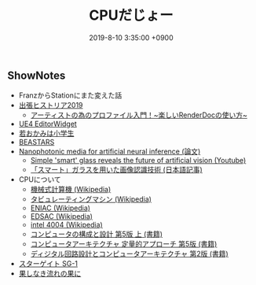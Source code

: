 ﻿---
actor_ids:
  - kou
  - hikaru
audio_file_path: /audio/14.mp3
audio_file_size: 55
date: 2019-8-10 3:35:00 +0900
description: CPUについて、出張ヒストリア2019、若おかみは小学生、スターゲイト SG-1などについて話しました
duration: "121:00"
layout: article
title: 14. CPUだじょー
---

## ShowNotes

- FranzからStationにまた変えた話
- [出張ヒストリア2019](http://historia.co.jp/archives/12449/)
    - [アーティストの為のプロファイル入門！~楽しいRenderDocの使い方~](https://www.slideshare.net/EpicGamesJapan/renderdoc)
- [UE4 EditorWidget](https://qiita.com/EGJ-Kaz_Okada/items/9f530db3b53d0fde3f20)
- [若おかみは小学生](https://www.waka-okami.jp/movie/) 
- [BEASTARS](https://www.akitashoten.co.jp/works/beastars/) 
- [Nanophotonic media for artificial neural inference (論文)](https://www.osapublishing.org/prj/fulltext.cfm?uri=prj-7-8-823&id=415059)
    - [Simple 'smart' glass reveals the future of artificial vision (Youtube)](https://www.youtube.com/watch?v=o4VruFS14NM)
    - [「スマート」ガラスを用いた画像認識技術 (日本語記事)](https://fabcross.jp/news/2019/20190807_smart-glass.html)
- CPUについて
    - [機械式計算機 (Wikipedia)](https://ja.wikipedia.org/wiki/%E6%A9%9F%E6%A2%B0%E5%BC%8F%E8%A8%88%E7%AE%97%E6%A9%9F)
    - [タビュレーティングマシン (Wikipedia)](https://ja.wikipedia.org/wiki/%E3%82%BF%E3%83%93%E3%83%A5%E3%83%AC%E3%83%BC%E3%83%86%E3%82%A3%E3%83%B3%E3%82%B0%E3%83%9E%E3%82%B7%E3%83%B3)
    - [ENIAC (Wikipedia)](https://ja.wikipedia.org/wiki/ENIAC)
    - [EDSAC (Wikipedia)](https://ja.wikipedia.org/wiki/EDSAC)
    - [intel 4004 (Wikipedia)](https://ja.wikipedia.org/wiki/Intel_4004)
    - [コンピュータの構成と設計 第5版 上 (書籍)](https://www.amazon.co.jp/dp/B00UJ42A0K/)
    - [コンピュータアーキテクチャ 定量的アプローチ 第5版 (書籍)](https://www.amazon.co.jp/dp/4798126233)
    - [ディジタル回路設計とコンピュータアーキテクチャ 第2版 (書籍)](https://www.amazon.co.jp/dp/)
- [スターゲイト SG-1](https://www.amazon.co.jp/dp/B000069I78)
- [果しなき流れの果に](https://www.amazon.co.jp/dp/B00W2ZRC5W)